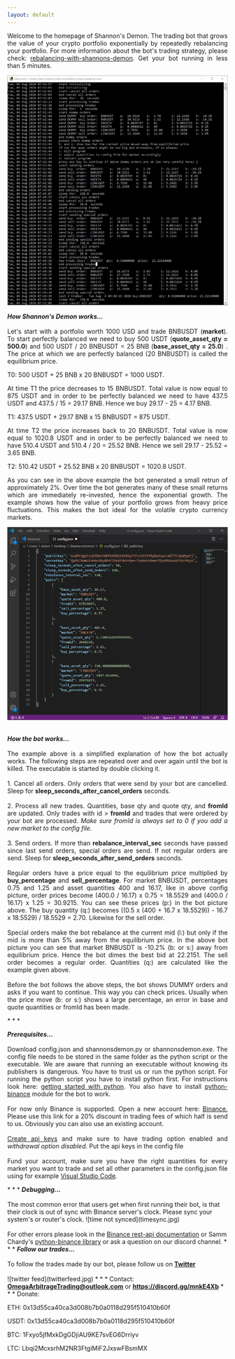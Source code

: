 ```yaml
---
layout: default
---
```

<p align="justify">
Welcome to the homepage of Shannon's Demon. The trading bot that grows the value of your crypto portfolio exponentially by repeatedly rebalancing your portfolio. For more information about the bot's trading strategy, please check: <a href="https://thepfengineer.com/2016/04/25/rebalancing-with-shannons-demon/">rebalancing-with-shannons-demon</a>. Get your bot running in less than 5 minutes.</p>

![shannonsdemon.exe](bot.jpg)

<p align="justify">
<i><b>How Shannon's Demon works...</b></i><br><br>Let's start with a portfolio worth 1000 USD and trade BNBUSDT (<b>market</b>). To start perfectly balanced we need to buy 500 USDT (<b>quote_asset_qty = 500.0</b>) and 500 USDT / 20 BNBUSDT = 25 BNB (<b>base_asset_qty = 25.0</b>) . The price at which we are perfectly balanced (20 BNBUSDT) is called the equilibrium price.
</p>
T0: 500 USDT + 25 BNB x 20 BNBUSDT = 1000 USDT.
<p align="justify">
At time T1 the price decreases to 15 BNBUSDT. Total value is now equal to 875 USDT and in order to be perfectly balanced we need to have 437.5 USDT and 437.5 / 15 = 29.17 BNB. Hence we buy 29.17 - 25 = 4.17 BNB.
</p>
T1: 437.5 USDT + 29.17 BNB x 15 BNBUSDT = 875 USDT.
<p align="justify">
At time T2 the price increases back to 20 BNBUSDT. Total value is now equal to 1020.8 USDT and in order to be perfectly balanced we need to have 510.4 USDT and 510.4 / 20 = 25.52 BNB. Hence we sell 29.17 - 25.52 = 3.65 BNB.
</p>
T2: 510.42 USDT + 25.52 BNB x 20 BNBUSDT = 1020.8 USDT.
<p align="justify">
As you can see in the above example the bot generated a small retrun of approximately 2%. Over time the bot generates many of these small returns which are immediately re-invested, hence the exponential growth. The example shows how the value of your portfolio grows from heavy price fluctuations. This makes the bot ideal for the volatile crypto currency markets.
</p>

![config.json](configjson.jpg)

<p align="justify">
<br>
<i><b>How the bot works...</b></i><br><br>
The example above is a simplified explanation of how the bot actually works. The following steps are repeated over and over again until the bot is killed. The executable is started by double clicking it. 
<br><br>   
1. Cancel all orders. Only orders that were send by your bot are cancelled. Sleep for <b>sleep_seconds_after_cancel_orders</b> seconds.<br><br> 
2. Process all new trades. Quantities, base qty and quote qty, and <b>fromId</b> are updated. Only trades with id > <b>fromId</b> and trades that were ordered by your bot are processed. <i>Make sure fromId is always set to 0 if you add a new market to the config file.</i><br><br> 
3. Send orders. If more than <b>rebalance_interval_sec</b> seconds have passed since last send orders, special orders are send. If not regular orders are send. Sleep for <b>sleep_seconds_after_send_orders</b> seconds.<br><br>
Regular orders have a price equal to the equilibrium price multiplied by <b>buy_percentage</b> and <b>sell_percentage</b>. For market BNBUSDT, percentages 0.75 and 1.25 and asset quantities 400 and 16.17, like in above config picture, order prices become (400.0 / 16.17) x 0.75 = 18.5529 and (400.0 / 16.17) x 1.25 = 30.9215. You can see these prices (p:) in the bot picture above. The buy quantity (q:) becomes ((0.5 x (400 + 16.7 x 18.5529)) - 16.7 x 18.5529) / 18.5529 = 2.70. Likewise for the sell order.
<br><br>
Special orders make the bot rebalance at the current mid (l:) but only if the mid is more than 5% away from the equilibrium price. In the above bot picture you can see that market BNBUSDT is -10.2% (b: or s:) away from equilibrium price. Hence the bot dimes the best bid at 22.2151. The sell order becomes a regular order. Quantities (q:) are calculated like the example given above.
<br><br>
Before the bot follows the above steps, the bot shows DUMMY orders and asks if you want to continue. This way you can check prices. Usually when the price move (b: or s:) shows a large percentage, an error in base and quote quantities or fromId has been made.</p>
* * *
<p align="justify">
<i><b>Prerequisites...</b><br><br></i>Download config.json and shannonsdemon.py or shannonsdemon.exe. The config file needs to be stored in the same folder as the python script or the executable. We are aware that running an executable without knowing its publishers is dangerous. You have to trust us or run the python script. For running the python script you have to install python first. For instructions look here: <a href="https://www.python.org/about/gettingstarted/">getting started with python</a>. You also have to install <a href="https://github.com/sammchardy/python-binance">python-binance</a> module for the bot to work.<br><br>
For now only Binance is supported. Open a new account here: <a href="https://www.binance.com/nl/register?ref=R9NNDYS8">Binance.</a> Please use this link for a 20% discount in trading fees of which half is send to us. Obviously you can also use an existing account.<br><br>
<a href="https://www.binance.com/en/support/articles/360002502072">Create api keys</a> and make sure to have trading option enabled and <i>withdrawal option disabled</i>. Put the api keys in the config file<br><br>
Fund your account, make sure you have the right quantities for every market you want to trade and set all other parameters in the config.json file using for example <a href="https://code.visualstudio.com/">Visual Studio Code</a>.</p>
* * *
<i><b>Debugging...</b><br><br></i>
The most common error that users get when first running their bot, is that their clock is out of sync with Binance server's clock. Please sync your system's or router's clock.
![time not synced](timesync.jpg)
<br><br>
For other errors please look in the <a href="https://github.com/binance-exchange/binance-official-api-docs/blob/master/rest-api.md">Binance rest-api documentation</a> or Samm Chardy's <a href="https://python-binance.readthedocs.io/en/latest/">python-binance library</a> or ask a question on our discord channel.
* * * 
<i><b>Follow our trades...</b><br><br></i>
To follow the trades made by our bot, please follow us on <a href="https://twitter.com/OAT68667907"><b>Twitter</b><br><br></a>
![twitter feed](twitterfeed.jpg)
* * *
Contact: <a href="mailto:OmegaArbitrageTrading@outlook.com"><b>OmegaArbitrageTrading@outlook.com</b></a> or <a href="https://discord.gg/mnkE4Xb"><b>https://discord.gg/mnkE4Xb</b></a>
* * *
Donate:

ETH:   0x13d55ca40ca3d008b7b0a0118d295f510410b60f

USDT:  0x13d55ca40ca3d008b7b0a0118d295f510410b60f

BTC:   1Fxyo5jfMxkDgGDjiAU9KE7svEG6Drriyv

LTC:   Lbqi2McxsrhM2NR3FtgiMiF2JxswFBsmMX
